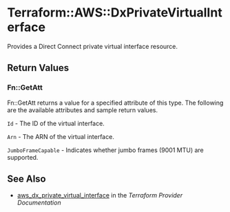 # Terraform::AWS::DxPrivateVirtualInterface

Provides a Direct Connect private virtual interface resource.

## Return Values

### Fn::GetAtt

Fn::GetAtt returns a value for a specified attribute of this type. The following are the available attributes and sample return values.

`Id` - The ID of the virtual interface.

`Arn` - The ARN of the virtual interface.

`JumboFrameCapable` - Indicates whether jumbo frames (9001 MTU) are supported.

## See Also

* [aws_dx_private_virtual_interface](https://www.terraform.io/docs/providers/aws/r/dx_private_virtual_interface.html) in the _Terraform Provider Documentation_